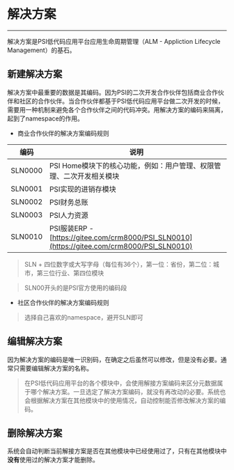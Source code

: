 # 解决方案

---

解决方案是PSI低代码应用平台应用生命周期管理（ALM - Appliction Lifecycle Management）的基石。

## 新建解决方案

解决方案中最重要的数据是其编码。因为PSI的二次开发合作伙伴包括商业合作伙伴和社区的合作伙伴。当合作伙伴都基于PSI低代码应用平台做二次开发的时候，需要用一种机制来避免各个合作伙伴之间的代码冲突。用解决方案的编码来隔离，起到了namespace的作用。

- 商业合作伙伴的解决方案编码规则

|编码|说明|
|---|---|
|SLN0000|PSI Home模块下的核心功能，例如：用户管理、权限管理、二次开发相关模块|
|SLN0001|PSI实现的进销存模块|
|SLN0002|PSI财务总账|
|SLN0003|PSI人力资源|
|SLN0010|PSI服装ERP - [https://gitee.com/crm8000/PSI_SLN0010](https://gitee.com/crm8000/PSI_SLN0010) |

> SLN + 四位数字或大写字母（每位有36个），第一位：省份，第二位：城市，第三位行业、第四位模块

> SLN00开头的是PSI官方使用的编码段

- 社区合作伙伴的解决方案编码规则

> 选择自己喜欢的namespace，避开SLN即可

## 编辑解决方案

因为解决方案的编码是唯一识别码，在确定之后虽然可以修改，但是没有必要。通常只需要编辑解决方案的名称。

> 在PSI低代码应用平台的各个模块中，会使用解接方案编码来区分元数据属于哪个解决方案。一旦选定了解决方案编码，就没有再改动的必要。系统也会根据解决方案在其他模块中的使用情况，自动控制能否修改解决方案的编码。

## 删除解决方案

系统会自动判断当前解接方案是否在其他模块中已经使用过了，只有在其他模块中**没有**使用过的解决方案才能删除。
